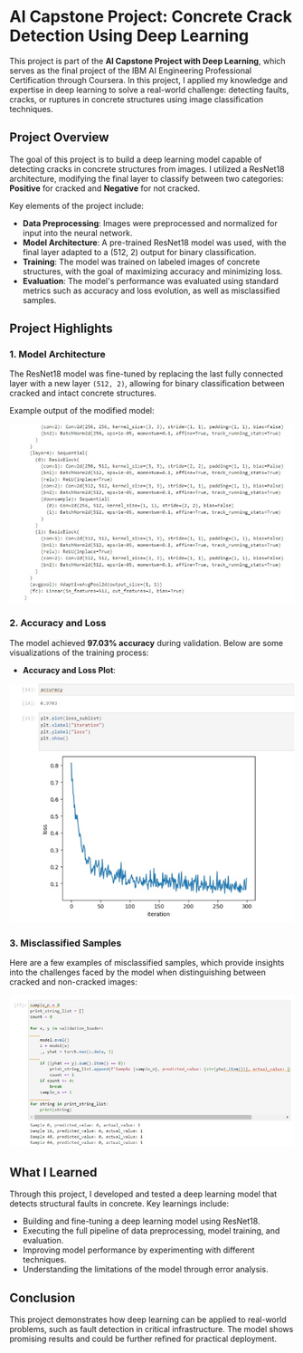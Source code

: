 # AI Capstone Project: Concrete Crack Detection Using Deep Learning

This project is part of the **AI Capstone Project with Deep Learning**, which serves as the final project of the IBM AI Engineering Professional Certification through Coursera. In this project, I applied my knowledge and expertise in deep learning to solve a real-world challenge: detecting faults, cracks, or ruptures in concrete structures using image classification techniques.

## Project Overview

The goal of this project is to build a deep learning model capable of detecting cracks in concrete structures from images. I utilized a ResNet18 architecture, modifying the final layer to classify between two categories: **Positive** for cracked and **Negative** for not cracked.

Key elements of the project include:
- **Data Preprocessing**: Images were preprocessed and normalized for input into the neural network.
- **Model Architecture**: A pre-trained ResNet18 model was used, with the final layer adapted to a (512, 2) output for binary classification.
- **Training**: The model was trained on labeled images of concrete structures, with the goal of maximizing accuracy and minimizing loss.
- **Evaluation**: The model's performance was evaluated using standard metrics such as accuracy and loss evolution, as well as misclassified samples.

## Project Highlights

### 1. Model Architecture

The ResNet18 model was fine-tuned by replacing the last fully connected layer with a new layer `(512, 2)`, allowing for binary classification between cracked and intact concrete structures.

Example output of the modified model:

<div align="center">
  <img src="./images/resnet18_model.jpg" alt="Accuracy" width="750"/>
</div>

### 2. Accuracy and Loss

The model achieved **97.03% accuracy** during validation. Below are some visualizations of the training process:

- **Accuracy and Loss Plot**:
<div align="center">
  <img src="./images/accuracy_and_loss.jpg" alt="Accuracy" width="750"/>
</div>


### 3. Misclassified Samples

Here are a few examples of misclassified samples, which provide insights into the challenges faced by the model when distinguishing between cracked and non-cracked images:

<div align="center">
  <img src="./images/misclassified_samples.jpg" alt="Accuracy" width="750"/>
</div>

## What I Learned

Through this project, I developed and tested a deep learning model that detects structural faults in concrete. Key learnings include:
- Building and fine-tuning a deep learning model using ResNet18.
- Executing the full pipeline of data preprocessing, model training, and evaluation.
- Improving model performance by experimenting with different techniques.
- Understanding the limitations of the model through error analysis.

## Conclusion

This project demonstrates how deep learning can be applied to real-world problems, such as fault detection in critical infrastructure. The model shows promising results and could be further refined for practical deployment.